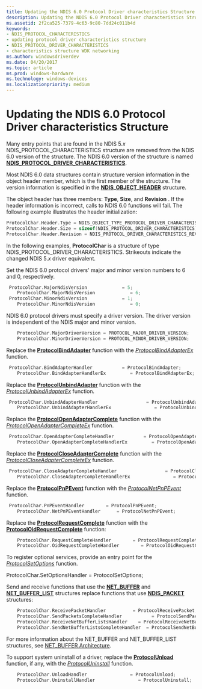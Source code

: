 ```yaml
---
title: Updating the NDIS 6.0 Protocol Driver characteristics Structure
description: Updating the NDIS 6.0 Protocol Driver characteristics Structure
ms.assetid: 2f2ca525-7379-4c63-9c80-7dd24c011b4d
keywords:
- NDIS_PROTOCOL_CHARACTERISTICS
- updating protocol driver characteristics structure
- NDIS_PROTOCOL_DRIVER_CHARACTERISTICS
- characteristics structure WDK networking
ms.author: windowsdriverdev
ms.date: 04/20/2017
ms.topic: article
ms.prod: windows-hardware
ms.technology: windows-devices
ms.localizationpriority: medium
---
```


# Updating the NDIS 6.0 Protocol Driver characteristics Structure





Many entry points that are found in the NDIS 5.*x* NDIS\_PROTOCOL\_CHARACTERISTICS structure are removed from the NDIS 6.0 version of the structure. The NDIS 6.0 version of the structure is named [**NDIS\_PROTOCOL\_DRIVER\_CHARACTERISTICS**](https://msdn.microsoft.com/library/windows/hardware/ff566825).

Most NDIS 6.0 data structures contain structure version information in the object header member, which is the first member of the structure. The version information is specified in the [**NDIS\_OBJECT\_HEADER**](https://msdn.microsoft.com/library/windows/hardware/ff566588) structure.

The object header has three members: **Type**, **Size**, and **Revision** . If the header information is incorrect, calls to NDIS 6.0 functions will fail. The following example illustrates the header initialization:

```C++
ProtocolChar.Header.Type = NDIS_OBJECT_TYPE_PROTOCOL_DRIVER_CHARACTERISTICS,
ProtocolChar.Header.Size = sizeof(NDIS_PROTOCOL_DRIVER_CHARACTERISTICS);
ProtocolChar.Header.Revision = NDIS_PROTOCOL_DRIVER_CHARACTERISTICS_REVISION_1;
```

In the following examples, **ProtocolChar** is a structure of type NDIS\_PROTOCOL\_DRIVER\_CHARACTERISTICS. Strikeouts indicate the changed NDIS 5.*x* driver equivalent.

Set the NDIS 6.0 protocol drivers' major and minor version numbers to 6 and 0, respectively.

```C++
 ProtocolChar.MajorNdisVersion             = 5;
    ProtocolChar.MajorNdisVersion             = 6;
 ProtocolChar.MinorNdisVersion             = 1;
    ProtocolChar.MinorNdisVersion             = 0;
```

NDIS 6.0 protocol drivers must specify a driver version. The driver version is independent of the NDIS major and minor version.

```C++
    ProtocolChar.MajorDriverVersion = PROTOCOL_MAJOR_DRIVER_VERSION;
    ProtocolChar.MinorDriverVersion = PROTOCOL_MINOR_DRIVER_VERSION;
```

Replace the [**ProtocolBindAdapter**](https://msdn.microsoft.com/library/windows/hardware/ff562465) function with the [*ProtocolBindAdapterEx*](https://msdn.microsoft.com/library/windows/hardware/ff570220) function.

```C++
 ProtocolChar.BindAdapterHandler           = ProtocolBindAdapter;
    ProtocolChar.BindAdapterHandlerEx         = ProtocolBindAdapterEx;
```

Replace the [**ProtocolUnbindAdapter**](https://msdn.microsoft.com/library/windows/hardware/ff563260) function with the [*ProtocolUnbindAdapterEx*](https://msdn.microsoft.com/library/windows/hardware/ff570278) function.

```C++
 ProtocolChar.UnbindAdapterHandler                  = ProtocolUnbindAdapter;
    ProtocolChar.UnbindAdapterHandlerEx                = ProtocolUnbindAdapterEx;
```

Replace the [**ProtocolOpenAdapterComplete**](https://msdn.microsoft.com/library/windows/hardware/ff563238) function with the [*ProtocolOpenAdapterCompleteEx*](https://msdn.microsoft.com/library/windows/hardware/ff570265) function.

```C++
 ProtocolChar.OpenAdapterCompleteHandler           = ProtocolOpenAdapterComplete;
    ProtocolChar.OpenAdapterCompleteHandlerEx         = ProtocolOpenAdapterCompleteEx;
```

Replace the [**ProtocolCloseAdapterComplete**](https://msdn.microsoft.com/library/windows/hardware/ff562502) function with the [*ProtocolCloseAdapterCompleteEx*](https://msdn.microsoft.com/library/windows/hardware/ff570236) function.

```C++
 ProtocolChar.CloseAdapterCompleteHandler                  = ProtocolCloseAdapterComplete;
    ProtocolChar.CloseAdapterCompleteHandlerEx                = ProtocolCloseAdapterCompleteEx;
```

Replace the [**ProtocolPnPEvent**](https://msdn.microsoft.com/library/windows/hardware/ff563243) function with the [*ProtocolNetPnPEvent*](https://msdn.microsoft.com/library/windows/hardware/ff570263) function.

```C++
 ProtocolChar.PnPEventHandler        = ProtocolPnPEvent;
    ProtocolChar.NetPnPEventHandler      = ProtocolNetPnPEvent;
```

Replace the [**ProtocolRequestComplete**](https://msdn.microsoft.com/library/windows/hardware/ff563254) function with the [**ProtocolOidRequestComplete**](https://msdn.microsoft.com/library/windows/hardware/ff570264) function:

```C++
    ProtocolChar.RequestCompleteHandler        = ProtocolRequestComplete;
    ProtocolChar.OidRequestCompleteHandler        = ProtocolOidRequestComplete;
```

To register optional services, provide an entry point for the [*ProtocolSetOptions*](https://msdn.microsoft.com/library/windows/hardware/ff570269) function.

ProtocolChar.SetOptionsHandler = ProtocolSetOptions;

Send and receive functions that use the [**NET\_BUFFER**](https://msdn.microsoft.com/library/windows/hardware/ff568376) and [**NET\_BUFFER\_LIST**](https://msdn.microsoft.com/library/windows/hardware/ff568388) structures replace functions that use [**NDIS\_PACKET**](https://msdn.microsoft.com/library/windows/hardware/ff557086) structures:

```C++
    ProtocolChar.ReceivePacketHandler          = ProtocolReceivePacket;
    ProtocolChar.SendPacketsCompleteHandler           = ProtocolSendPacketsComplete;
    ProtocolChar.ReceiveNetBufferListsHandler    = ProtocolReceiveNetBufferLists;
    ProtocolChar.SendNetBufferListsCompleteHandler  = ProtocolSendNetBufferListsComplete;
```

For more information about the NET\_BUFFER and NET\_BUFFER\_LIST structures, see [NET\_BUFFER Architecture](net-buffer-architecture.md).

To support system uninstall of a driver, replace the [**ProtocolUnload**](https://msdn.microsoft.com/library/windows/hardware/ff563261) function, if any, with the [*ProtocolUninstall*](https://msdn.microsoft.com/library/windows/hardware/ff570279) function.

```C++
    ProtocolChar.UnloadHandler                = ProtocolUnload;
    ProtocolChar.UninstallHandler                = ProtocolUninstall;
```

 

 





